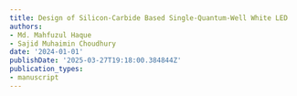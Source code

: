 ```yaml
---
title: Design of Silicon-Carbide Based Single-Quantum-Well White LED
authors:
- Md. Mahfuzul Haque
- Sajid Muhaimin Choudhury
date: '2024-01-01'
publishDate: '2025-03-27T19:18:00.384844Z'
publication_types:
- manuscript
---
```


